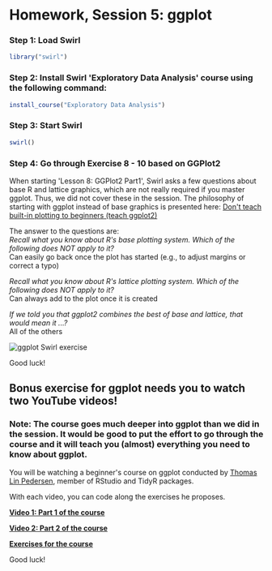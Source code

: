 Homework, Session 5: ggplot
================

### Step 1: Load Swirl

``` r
library("swirl")
```

### Step 2: Install Swirl 'Exploratory Data Analysis' course using the following command:

``` r
install_course("Exploratory Data Analysis")
```

### Step 3: Start Swirl

``` r
swirl()
```

### Step 4: Go through Exercise 8 - 10 based on GGPlot2 

When starting 'Lesson 8: GGPlot2 Part1', Swirl asks a few questions about base R and lattice graphics, which are not really required if you master ggplot. Thus, we did not cover these in the session. The philosophy of starting with ggplot instead of base graphics is presented here: [Don't teach built-in plotting to beginners (teach ggplot2)](http://varianceexplained.org/r/teach_ggplot2_to_beginners/)

The answer to the questions are:  
*Recall what you know about R's base plotting system. Which of the following does NOT apply to it?*  
Can easily go back once the plot has started (e.g., to adjust margins or correct a typo)

*Recall what you know about R's lattice plotting system. Which of the following does NOT apply to it?*  
Can always add to the plot once it is created

*If we told you that ggplot2 combines the best of base and lattice, that would mean it ...?*   
All of the others

![ggplot Swirl exercise](https://github.com/sumeetpalsingh/R_course/blob/master/images/ggplot_Swirl.png "ggplot exercise")
 

Good luck!


Bonus exercise for ggplot needs you to watch two YouTube videos!
-----

### Note: The course goes much deeper into ggplot than we did in the session. It would be good to put the effort to go through the course and it will teach you (almost) everything you need to know about ggplot.  

You will be watching a beginner's course on ggplot conducted by [Thomas Lin Pedersen](https://github.com/thomasp85), member of RStudio and TidyR packages.

With each video, you can code along the exercises he proposes.

[**Video 1: Part 1 of the course**](https://www.youtube.com/watch?v=h29g21z0a68)

[**Video 2: Part 2 of the course**](https://www.youtube.com/watch?v=0m4yywqNPVY)

[**Exercises for the course**](http://htmlpreview.github.io/?)

Good luck!

